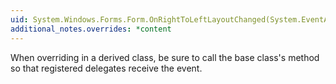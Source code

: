 ```yaml
---
uid: System.Windows.Forms.Form.OnRightToLeftLayoutChanged(System.EventArgs)
additional_notes.overrides: *content
---
```


<p>When overriding <xref href="System.Windows.Forms.Form.OnRightToLeftLayoutChanged(System.EventArgs)"></xref> in a derived class, be sure to call the base class's <xref href="System.Windows.Forms.Form.OnRightToLeftLayoutChanged(System.EventArgs)"></xref> method so that registered delegates receive the event.</p>



